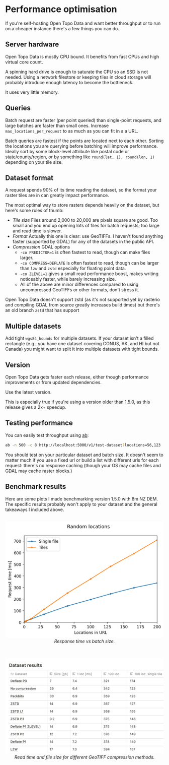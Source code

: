 # Performance optimisation

If you're self-hosting Open Topo Data and want better throughput or to run on a cheaper instance there's a few things you can do.


## Server hardware

Open Topo Data is mostly CPU bound. It benefits from fast CPUs and high virtual core count.

A spinning hard drive is enough to saturate the CPU so an SSD is not needed. Using a network filestore or keeping tiles in cloud storage will probably introduce enough latency to become the bottleneck.

It uses very little memory.



## Queries

Batch request are faster (per point queried) than single-point requests, and large batches are faster than small ones. Increase `max_locations_per_request` to as much as you can fit in a a URL.

Batch queries are fastest if the points are located next to each other. Sorting the locations you are querying before batching will improve performance. Ideally sort by some block-level attribute like postal code or state/county/region, or by something like  `round(lat, 1), round(lon, 1)` depending on your tile size.



## Dataset format

A request spends 90% of its time reading the dataset, so the format your raster tiles are in can greatly impact performance. 

The most optimal way to store rasters depends heavily on the dataset, but here's some rules of thumb:

* *Tile size* Files around 2,000 to 20,000 are pixels square are good. Too small and you end up opening lots of files for batch requests; too large and read time is slower.
* *Format* Actually this one is clear: use GeoTIFFs. I haven't found anything faster (supported by GDAL) for any of the datasets in the public API.
* *Compression* GDAL options
	* `-co PREDICTOR=1` is often fastest to read, though can make files larger.
	* `-co COMPRESS=DEFLATE` is often fastest to read, though can be larger than `lzw` and `zstd` especially for floating point data.
	* `-co ZLEVEL=1` gives a small read performance boost, makes writing noticeably faster, while barely increasing size. 
	* All of the above are minor differences compared to using uncompressed GeoTIFFs or other formats, don't stress it.


Open Topo Data doesn't support zstd (as it's not supported yet by rasterio and compiling GDAL from source greatly increases build times) but there's an old branch `zstd` that has support


## Multiple datasets

Add tight `wgs84_bounds` for multiple datasets. If your dataset isn't a filled rectangle (e.g., you have one dataset covering CONUS, AK, and HI but not Canada) you might want to split it into multiple datasets with tight bounds.


## Version

Open Topo Data gets faster each release, either though performance improvements or from updated dependencies.

Use the latest version.

This is especially true if you're using a version older than 1.5.0, as this release gives a 2x+ speedup.


## Testing performance

You can easily test throughput using [ab](https://httpd.apache.org/docs/2.4/programs/ab.html):


```bash
ab -n 500 -c 8 http://localhost:5000/v1/test-dataset?locations=56,123
```

You should test on your particular dataset and batch size. It doesn't seem to matter much if you use a fixed url or build a list with different urls for each request: there's no response caching (though your OS may cache files and GDAL may cache raster blocks.)


## Benchmark results

Here are some plots I made benchmarking version 1.5.0 with 8m NZ DEM. The specific results probably won't apply to your dataset and the general takeaways I included above.  


<p style="text-align:center; padding: 1rem 0">
  <img src="/img/bench-random.png" alt="Random location benchmark">
  <br>
  <em>Response time vs batch size.</em>
</p>


<p style="text-align:center; padding: 1rem 0">
  <img src="/img/bench-table.png" alt="GeoTIFF compression methods.">
  <br>
  <em>Read time and file size for different GeoTIFF compression methods.</em>
</p>


